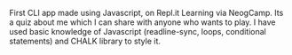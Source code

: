 First CLI app made using Javascript, on Repl.it
Learning via NeogCamp.
Its a quiz about me which I can share with anyone who wants to play.
I have used basic knowledge of Javascript (readline-sync, loops, conditional statements) and CHALK library to style it.

